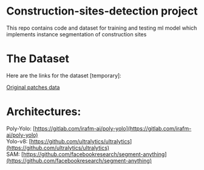 # Construction-sites-detection project
This repo contains code and dataset for training and testing ml model which implements instance segmentation of construction sites

# The Dataset

Here are the links for the dataset [temporary]:

[Original patches data](https://drive.google.com/drive/folders/1GyunyT7veq1rNzehK98aX7pn7y60S9bF?usp=sharing) <br/> 

# Architectures:
Poly-Yolo: [https://gitlab.com/irafm-ai/poly-yolo](https://gitlab.com/irafm-ai/poly-yolo) <br/> 
Yolo-v8: [https://github.com/ultralytics/ultralytics](https://github.com/ultralytics/ultralytics) <br/> 
SAM: [https://github.com/facebookresearch/segment-anything](https://github.com/facebookresearch/segment-anything)
